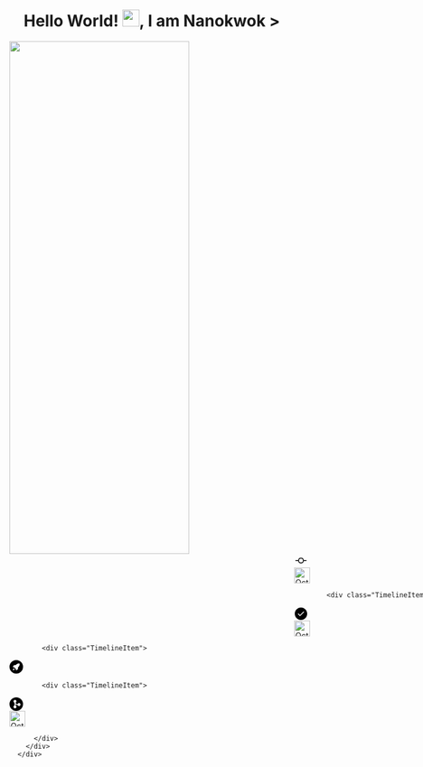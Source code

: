 <h1 align="center">Hello World! <img src="https://raw.githubusercontent.com/MartinHeinz/MartinHeinz/master/wave.gif" width="30px">, I am Nanokwok ></h1>

<div class="height-full position-absolute z-n1 width-full">
        <div class="container-xl position-relative height-full d-none d-md-block pb-12" style="box-sizing: content-box">
          <img src="https://github.githubassets.com/images/modules/site/copilot/bg-stroke.svg" width="318" height="908" alt="" loading="lazy" decoding="async" style="bottom: -120px; right: calc(50% - 2px)" class="position-absolute">
          <div class="position-absolute top-2 ml-n3" style="right: calc(50% + 318px + 16px - 2px); top: 30%; transform: translateX(100%)">
            <div class="TimelineItem">
  <div class="TimelineItem-badge color-bg-copilot color-fg-subtle border-0 ">
    <svg aria-hidden="true" height="24" viewBox="0 0 24 24" version="1.1" width="24" data-view-component="true" class="octicon octicon-git-commit">
    <path fill-rule="evenodd" d="M15.5 11.75a3.5 3.5 0 11-7 0 3.5 3.5 0 017 0zm1.444-.75a5.001 5.001 0 00-9.888 0H2.75a.75.75 0 100 1.5h4.306a5.001 5.001 0 009.888 0h4.306a.75.75 0 100-1.5h-4.306z"></path>
</svg>
  </div>
    <div class="TimelineItem-body mt-0 d-flex flex-items-center">
      <img src="https://github.githubassets.com/images/modules/site/copilot/avatars/2.jpg" width="28" height="28" class="avatar circle mr-3" alt="Octocat avatar" loading="lazy" decoding="async">
    </div>
</div>

            <div class="TimelineItem">
  <div class="TimelineItem-badge color-bg-copilot color-fg-subtle border-0 color-fg-success">
    <svg aria-hidden="true" height="24" viewBox="0 0 24 24" version="1.1" width="24" data-view-component="true" class="octicon octicon-check-circle-fill">
    <path fill-rule="evenodd" d="M1 12C1 5.925 5.925 1 12 1s11 4.925 11 11-4.925 11-11 11S1 18.075 1 12zm16.28-2.72a.75.75 0 00-1.06-1.06l-5.97 5.97-2.47-2.47a.75.75 0 00-1.06 1.06l3 3a.75.75 0 001.06 0l6.5-6.5z"></path>
</svg>
  </div>
    <div class="TimelineItem-body mt-0 d-flex flex-items-center">
      <img src="https://github.githubassets.com/images/modules/site/copilot/avatars/3.jpg" width="28" height="28" class="avatar circle mr-3" alt="Octocat avatar" loading="lazy" decoding="async">
    </div>
</div>

            <div class="TimelineItem">
  <div class="TimelineItem-badge color-bg-copilot color-fg-subtle border-0 ">
    <svg aria-hidden="true" height="24" viewBox="0 0 16 16" version="1.1" width="24" data-view-component="true" class="octicon octicon-feed-rocket">
    <path fill-rule="evenodd" d="M8 16A8 8 0 108 0a8 8 0 000 16zm3.031-12a4.38 4.38 0 00-3.097 1.283l-.23.229c-.156.157-.308.32-.452.49H5.65a.876.876 0 00-.746.417l-.856 1.388a.375.375 0 00.21.556l1.552.477 1.35 1.35.478 1.553a.375.375 0 00.555.21l1.389-.855a.876.876 0 00.416-.746V8.747c.17-.144.333-.295.49-.452l.23-.23A4.38 4.38 0 0012 4.969v-.093A.876.876 0 0011.124 4h-.093zm-5.107 7.144a.81.81 0 01-.188.263c-.394.394-1.258.563-1.62.619a.124.124 0 01-.143-.143c.056-.362.225-1.226.62-1.62a.808.808 0 011.33.881z"></path>
</svg>
  </div>
</div>

            <div class="TimelineItem">
  <div class="TimelineItem-badge color-bg-copilot color-fg-subtle border-0 color-fg-done">
    <svg aria-hidden="true" height="24" viewBox="0 0 16 16" version="1.1" width="24" data-view-component="true" class="octicon octicon-feed-merged">
    <path fill-rule="evenodd" d="M8 16A8 8 0 108 0a8 8 0 000 16zm.25-11.25a1.75 1.75 0 01-1.207 1.664A2 2 0 009 8h.571a1.75 1.75 0 110 1H9a2.99 2.99 0 01-2-.764v1.336a1.75 1.75 0 11-1 0V6.428A1.75 1.75 0 118.25 4.75z"></path>
</svg>
  </div>
    <div class="TimelineItem-body mt-0 d-flex flex-items-center">
      <img src="https://github.githubassets.com/images/modules/site/copilot/avatars/4.jpg" width="28" height="28" class="avatar circle mr-3" alt="Octocat avatar" loading="lazy" decoding="async">
    </div>
</div>

          </div>
        </div>
      </div>
